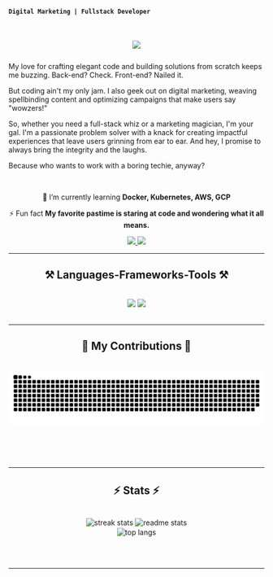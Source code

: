 **`Digital Marketing | Fullstack Developer`**
<h1 align="center">
    <img src="https://readme-typing-svg.herokuapp.com/?font=Righteous&size=35&center=true&vCenter=true&width=500&height=70&duration=4000&lines=Hi+There!+👋;+I'm+Marshal!;" />
</h1>

My love for crafting elegant code and building solutions from scratch keeps me buzzing. Back-end? Check. Front-end? Nailed it.

But coding ain't my only jam. I also geek out on digital marketing, weaving spellbinding content and optimizing campaigns that make users say "wowzers!"

So, whether you need a full-stack whiz or a marketing magician, I'm your gal. I'm a passionate problem solver with a knack for creating impactful experiences that leave users grinning from ear to ear.
And hey, I promise to always bring the integrity and the laughs.

Because who wants to work with a boring techie, anyway?


<br/>

<div align="center">
 
 🌱 I’m currently learning **Docker, Kubernetes, AWS, GCP**

⚡ Fun fact **My favorite pastime is staring at code and wondering what it all means.**

 </div>
 
<div align="center"> 
  <a href="mailto:marshalgasong@gmail.com">
    <img src="https://img.shields.io/badge/Gmail-333333?style=for-the-badge&logo=gmail&logoColor=red" />
  </a>
  <a href="https://linkedin.com/in/marshall-nazareth" target="_blank">
    <img src="https://img.shields.io/badge/LinkedIn-0077B5?style=for-the-badge&logo=linkedin&logoColor=white" target="_blank" />
  </a>
</div>

 <hr/>
 
<h2 align="center">⚒️ Languages-Frameworks-Tools ⚒️</h2>
<br/>
<div align="center">
    <img src="https://skillicons.dev/icons?i=nuxtjs,html,css,vscode,github,figma,tailwind,git" />
    <img src="https://skillicons.dev/icons?i=nodejs,python,javascript,typescript,golang,firebase,mongodb,c,mysql,flask,postgresql,postman,laravel" /><br>
</div>

<br/>
<hr/>

<div align="center">
  <h2>🐍 My Contributions 🐍</h2>
  <br>
  <img alt="snake eating my contributions" src="https://raw.githubusercontent.com/gasmarshal/gasmarshal/output/github-contribution-grid-snake.svg" />
  
  <br/><br/><br/>
</div>

<hr/>

<h2 align="center">⚡ Stats ⚡</h2>
<br>
<div align=center>
  <img width=390 src="https://github-readme-streak-stats-salesp07.vercel.app/?user=gasmarshal&count_private=true&theme=react&border_radius=10" alt="streak stats"/>
  <img width=390 src="https://github-readme-stats-salesp07.vercel.app/api?username=gasmarshal&count_private=true&show_icons=true&theme=react&rank_icon=github&border_radius=10" alt="readme stats" />
  <br/>
  <img width=325 align="center" src="https://github-readme-stats-salesp07.vercel.app/api/top-langs/?username=gasmarshal&hide=HTML&langs_count=8&layout=compact&theme=react&border_radius=10&size_weight=0.5&count_weight=0.5&exclude_repo=github-readme-stats" alt="top langs" />
</div>

<br/><br/>

<hr/>

<br/>


<br/>

